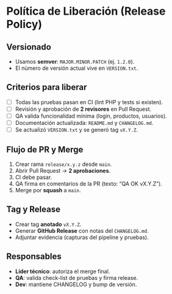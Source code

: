 # Política de Liberación (Release Policy)

## Versionado
- Usamos **semver**: `MAJOR.MINOR.PATCH` (ej. `1.2.0`).
- El número de versión actual vive en `VERSION.txt`.

## Criterios para liberar
- [ ] Todas las pruebas pasan en CI (lint PHP y tests si existen).
- [ ] Revisión y aprobación de **2 revisores** en Pull Request.
- [ ] QA valida funcionalidad mínima (login, productos, usuarios).
- [ ] Documentación actualizada: `README.md` y `CHANGELOG.md`.
- [ ] Se actualizó `VERSION.txt` y se generó tag `vX.Y.Z`.

## Flujo de PR y Merge
1. Crear rama `release/x.y.z` desde `main`.
2. Abrir Pull Request → **2 aprobaciones**.
3. CI debe pasar.
4. QA firma en comentarios de la PR (texto: “QA OK vX.Y.Z”).
5. Merge por **squash** a `main`.

## Tag y Release
- Crear tag **anotado** `vX.Y.Z`.
- Generar **GitHub Release** con notas del `CHANGELOG.md`.
- Adjuntar evidencia (capturas del pipeline y pruebas).

## Responsables
- **Líder técnico**: autoriza el merge final.
- **QA**: valida check-list de pruebas y firma release.
- **Dev**: mantiene CHANGELOG y bump de versión.

